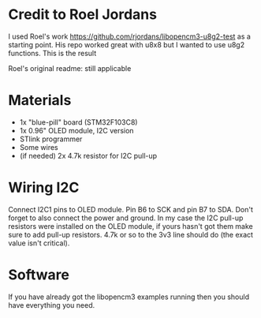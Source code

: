 # Credit to Roel Jordans
I used Roel's work https://github.com/rjordans/libopencm3-u8g2-test as a starting point. His repo worked great with u8x8 but I wanted to use u8g2 functions. This is the result

Roel's original readme: still applicable

# Materials

 - 1x "blue-pill" board (STM32F103C8)
 - 1x 0.96" OLED module, I2C version
 - STlink programmer
 - Some wires
 - (if needed) 2x 4.7k resistor for I2C pull-up


# Wiring I2C

Connect I2C1 pins to OLED module.  Pin B6 to SCK and pin B7 to SDA.  Don't forget to also connect the power and ground.  In my case the I2C pull-up resistors were installed on the OLED module, if yours hasn't got them make sure to add pull-up resistors.  4.7k or so to the 3v3 line should do (the exact value isn't critical).

# Software
If you have already got the libopencm3 examples running then you should have everything you need.
